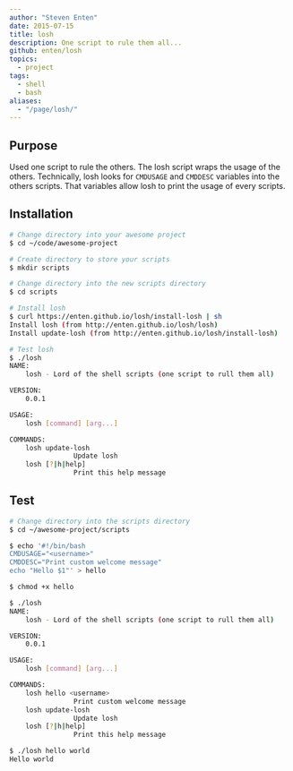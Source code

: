 ```yaml
---
author: "Steven Enten"
date: 2015-07-15
title: losh
description: One script to rule them all...
github: enten/losh
topics:
  - project
tags:
  - shell
  - bash
aliases:
  - "/page/losh/"
---
```


## Purpose

Used one script to rule the others. The losh script wraps the usage of the others. Technically, losh looks for `CMDUSAGE` and `CMDDESC` variables into the others scripts. That variables allow losh to print the usage of every scripts.

## Installation

```bash
# Change directory into your awesome project
$ cd ~/code/awesome-project

# Create directory to store your scripts
$ mkdir scripts

# Change directory into the new scripts directory
$ cd scripts

# Install losh
$ curl https://enten.github.io/losh/install-losh | sh
Install losh (from http://enten.github.io/losh/losh)
Install update-losh (from http://enten.github.io/losh/install-losh)

# Test losh
$ ./losh
NAME:
    losh - Lord of the shell scripts (one script to rull them all)

VERSION:
    0.0.1

USAGE:
    losh [command] [arg...]

COMMANDS:
    losh update-losh
                Update losh
    losh [?|h|help]
                Print this help message

```

## Test

```bash
# Change directory into the scripts directory
$ cd ~/awesome-project/scripts

$ echo '#!/bin/bash
CMDUSAGE="<username>"
CMDDESC="Print custom welcome message"
echo "Hello $1"' > hello

$ chmod +x hello

$ ./losh
NAME:
    losh - Lord of the shell scripts (one script to rull them all)

VERSION:
    0.0.1

USAGE:
    losh [command] [arg...]

COMMANDS:
    losh hello <username>
                Print custom welcome message
    losh update-losh
                Update losh
    losh [?|h|help]
                Print this help message

$ ./losh hello world
Hello world
```

